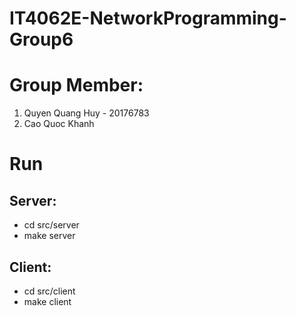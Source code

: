 # IT4062E-NetworkProgramming-Group6

# Group Member:
1. Quyen Quang Huy - 20176783
2. Cao Quoc Khanh

# Run
## Server:
- cd src/server
- make server

## Client:
- cd src/client
- make client